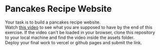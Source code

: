 # Pancakes Recipe Website

Your task is to build a pancakes recipe website.  
Watch [this video](./assets/video.webm) to see what you are supposed to have by the end of this exercise. If the video can't be loaded in your browser, clone this repository to your local machine and find the video inside the assets folder.  
Deploy your final work to vercel or github pages and submit the link.
